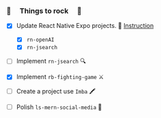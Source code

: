 ### 🚀 &emsp;Things to rock  &emsp;🚀 

- [x] Update React Native Expo projects. 📱 [Instruction](https://docs.expo.dev/eas-update/migrate-from-classic-updates/?redirected)  
   - [x] `rn-openAI`
   - [x] `rn-jsearch` 
 
- [ ] Implement `rn-jsearch` 🔍

- [x] Implement `rb-fighting-game` ⚔

- [ ] Create a project use `Imba` 🖍
    
- [ ] Polish `ls-mern-social-media` 🎺

<!--
**ej038b8vhu/ej038b8vhu** is a ✨ _special_ ✨ repository because its `README.md` (this file) appears on your GitHub profile.

Here are some ideas to get you started:

- 🔭 I’m currently working on ...
- 🌱 I’m currently learning ...
- 👯 I’m looking to collaborate on ...
- 🤔 I’m looking for help with ...
- 💬 Ask me about ...
- 📫 How to reach me: ...
- 😄 Pronouns: ...
- ⚡ Fun fact: ...
-->
